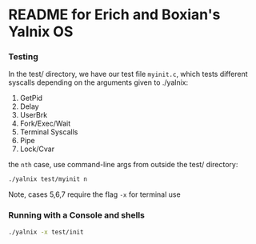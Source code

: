 # README for Erich and Boxian's Yalnix OS

### Testing

In the test/ directory, we have our test file `myinit.c`, which tests different syscalls depending on the arguments given to ./yalnix:

1. GetPid
2. Delay
3. UserBrk
4. Fork/Exec/Wait
5. Terminal Syscalls
6. Pipe
7. Lock/Cvar

the `nth` case, use command-line args from outside the test/ directory:

```bash
./yalnix test/myinit n
```

Note, cases 5,6,7 require the flag `-x` for terminal use

### Running with a Console and shells

```bash
./yalnix -x test/init
```